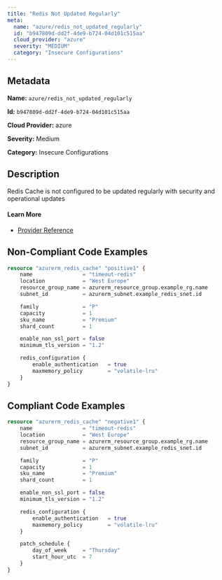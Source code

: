```yaml
---
title: "Redis Not Updated Regularly"
meta:
  name: "azure/redis_not_updated_regularly"
  id: "b947809d-dd2f-4de9-b724-04d101c515aa"
  cloud_provider: "azure"
  severity: "MEDIUM"
  category: "Insecure Configurations"
---
```


## Metadata
**Name:** `azure/redis_not_updated_regularly`

**Id:** `b947809d-dd2f-4de9-b724-04d101c515aa`

**Cloud Provider:** azure

**Severity:** Medium

**Category:** Insecure Configurations

## Description
Redis Cache is not configured to be updated regularly with security and operational updates

#### Learn More

 - [Provider Reference](https://registry.terraform.io/providers/hashicorp/azurerm/latest/docs/resources/redis_cache#patch_schedule)

## Non-Compliant Code Examples
```terraform
resource "azurerm_redis_cache" "positive1" {
    name                = "timeout-redis"
    location            = "West Europe"
    resource_group_name = azurerm_resource_group.example_rg.name
    subnet_id           = azurerm_subnet.example_redis_snet.id

    family              = "P"
    capacity            = 1
    sku_name            = "Premium"
    shard_count         = 1

    enable_non_ssl_port = false
    minimum_tls_version = "1.2"

    redis_configuration {
        enable_authentication   = true
        maxmemory_policy        = "volatile-lru"
    }
}
```

## Compliant Code Examples
```terraform
resource "azurerm_redis_cache" "negative1" {
    name                = "timeout-redis"
    location            = "West Europe"
    resource_group_name = azurerm_resource_group.example_rg.name
    subnet_id           = azurerm_subnet.example_redis_snet.id

    family              = "P"
    capacity            = 1
    sku_name            = "Premium"
    shard_count         = 1

    enable_non_ssl_port = false
    minimum_tls_version = "1.2"

    redis_configuration {
        enable_authentication   = true
        maxmemory_policy        = "volatile-lru"
    }

    patch_schedule {
        day_of_week     = "Thursday"
        start_hour_utc  = 7
    }
}
```